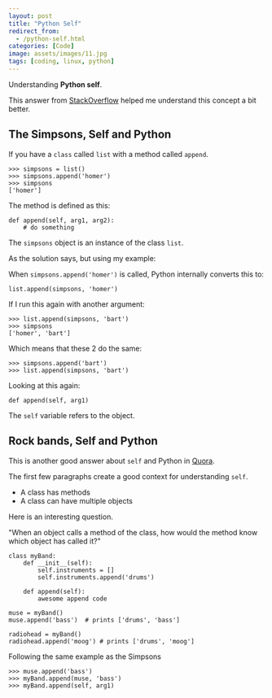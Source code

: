 ```yaml
---
layout: post
title: "Python Self"
redirect_from:
  - /python-self.html
categories: [Code]
image: assets/images/11.jpg
tags: [coding, linux, python]
---
```


Understanding **Python self**.

This answer from <a href="https://stackoverflow.com/a/21366809" target="_blank">StackOverflow</a> helped me understand this concept a bit better.

## The Simpsons, Self and Python

If you have a `class` called `list` with a method called `append`.

    >>> simpsons = list()
    >>> simpsons.append('homer')
    >>> simpsons
    ['homer']

The method is defined as this:

    def append(self, arg1, arg2):
        # do something

The `simpsons` object is an instance of the class `list`.

As the solution says, but using my example:

When `simpsons.append('homer')` is called, Python internally converts this to:

    list.append(simpsons, 'homer')

If I run this again with another argument:

    >>> list.append(simpsons, 'bart')
    >>> simpsons
    ['homer', 'bart']

Which means that these 2 do the same:

    >>> simpsons.append('bart')
    >>> list.append(simpsons, 'bart')

Looking at this again:

    def append(self, arg1)

The `self` variable refers to the object.

## Rock bands, Self and Python

This is another good answer about `self` and Python in <a href="https://www.quora.com/What-does-self-mean-in-python-class-Why-do-we-need-it" target="_blank">Quora</a>.

The first few paragraphs create a good context for understanding `self`.

* A class has methods
* A class can have multiple objects

Here is an interesting question.

"When an object calls a method of the class, how would the method know which object has called it?"

    class myBand:
        def __init__(self):
            self.instruments = []
            self.instruments.append('drums')

        def append(self):
            awesome append code

    muse = myBand()
    muse.append('bass')  # prints ['drums', 'bass']

    radiohead = myBand()
    radiohead.append('moog') # prints ['drums', 'moog']

Following the same example as the Simpsons

    >>> muse.append('bass')
    >>> myBand.append(muse, 'bass')
    >>> myBand.append(self, arg1)